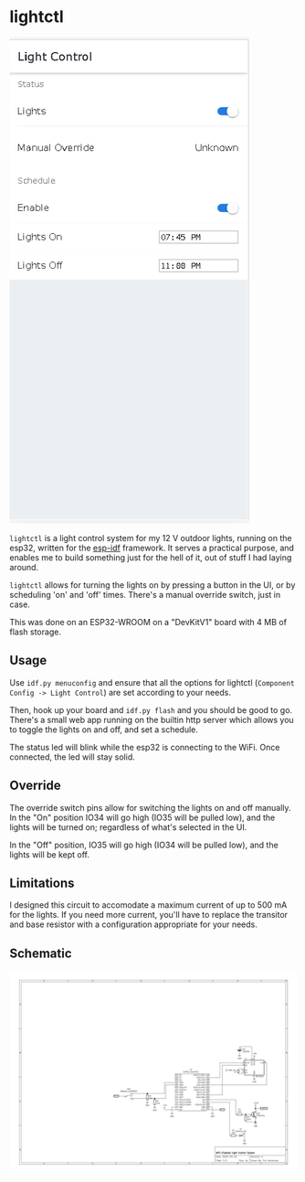 lightctl
========

![Action Shot #1](img/android.png)

``lightctl`` is a light control system for my 12 V outdoor lights,
running on the esp32, written for the [esp-idf](https://github.com/espressif/esp-idf)
framework. It serves a practical purpose, and enables me to build something
just for the hell of it, out of stuff I had laying around.

``lightctl`` allows for turning the lights on by pressing a button in
the UI, or by scheduling 'on' and 'off' times. There's a manual
override switch, just in case.

This was done on an ESP32-WROOM on a "DevKitV1" board with 4 MB of flash
storage.

Usage
-----

Use ``idf.py menuconfig`` and ensure that all the options for lightctl
(``Component Config -> Light Control``) are set according to your needs.

Then, hook up your board and ``idf.py flash`` and you should be good to
go. There's a small web app running on the builtin http server which
allows you to toggle the lights on and off, and set a schedule.

The status led will blink while the esp32 is connecting to the WiFi. Once
connected, the led will stay solid.

Override
--------

The override switch pins allow for switching the lights on and off
manually. In the "On" position IO34 will go high (IO35 will be pulled low),
and the lights will be turned on; regardless of what's selected in the UI.

In the "Off" position, IO35 will go high (IO34 will be pulled low), and
the lights will be kept off.

Limitations
-----------

I designed this circuit to accomodate a maximum current of up to 500 mA
for the lights. If you need more current, you'll have to replace the
transitor and base resistor with a configuration appropriate for your
needs.

Schematic
---------

![Schematic](img/lightctl.svg)

